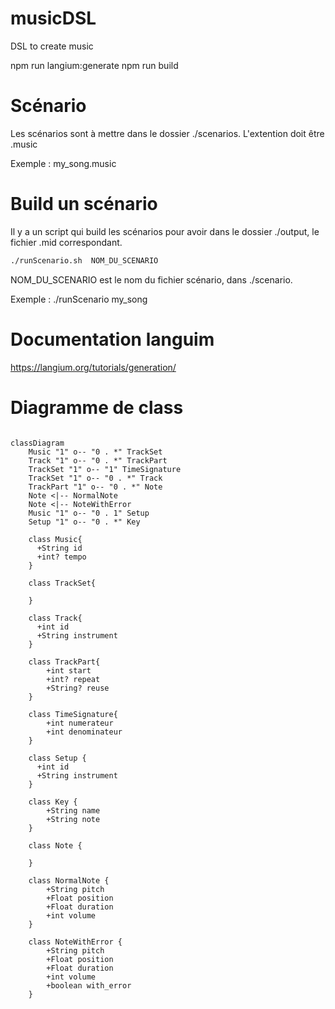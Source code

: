 # musicDSL
DSL to create music

npm run langium:generate
npm run build

# Scénario

Les scénarios sont à mettre dans le dossier ./scenarios. L'extention doit être .music

Exemple : my_song.music

# Build un scénario 

Il y a un script qui build les scénarios pour avoir dans le dossier ./output, le fichier .mid correspondant. 

``` bash
./runScenario.sh  NOM_DU_SCENARIO
```

NOM_DU_SCENARIO est le nom du fichier scénario, dans ./scenario.

Exemple : ./runScenario my_song

# Documentation languim 

https://langium.org/tutorials/generation/


# Diagramme de class

```mermaid

classDiagram
    Music "1" o-- "0 . *" TrackSet
    Track "1" o-- "0 . *" TrackPart
    TrackSet "1" o-- "1" TimeSignature
    TrackSet "1" o-- "0 . *" Track
    TrackPart "1" o-- "0 . *" Note
    Note <|-- NormalNote
    Note <|-- NoteWithError
    Music "1" o-- "0 . 1" Setup
    Setup "1" o-- "0 . *" Key

    class Music{
      +String id
      +int? tempo
    }

    class TrackSet{

    }

    class Track{
      +int id
      +String instrument
    }

    class TrackPart{
        +int start
        +int? repeat
        +String? reuse
    }
    
    class TimeSignature{
        +int numerateur
        +int denominateur
    }

    class Setup {
      +int id
      +String instrument
    }

    class Key {
        +String name
        +String note
    }

    class Note {

    }

    class NormalNote {
        +String pitch
        +Float position
        +Float duration
        +int volume
    }

    class NoteWithError {
        +String pitch
        +Float position
        +Float duration
        +int volume
        +boolean with_error
    }
```